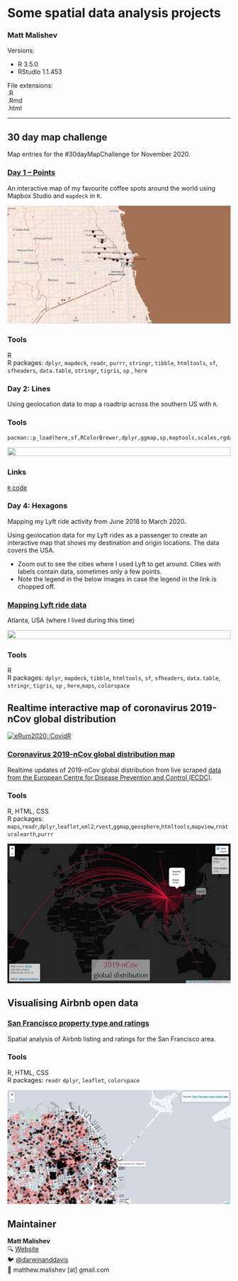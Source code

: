 # Some spatial data analysis projects 

### Matt Malishev      

Versions:    
 - R 3.5.0    
 - RStudio 1.1.453        
  
File extensions:     
.R    
.Rmd    
.html      

******      

## 30 day map challenge     

Map entries for the #30dayMapChallenge for November 2020.                 

### [Day 1 – Points](https://darwinanddavis.github.io/worldmaps/30daymap2020/day1)       

An interactive map of my favourite coffee spots around the world using Mapbox Studio and `mapdeck` in `R`.       

<div align="center"; text-align:center>
  <img src="img/coffee.jpg", width = "100%", height = "25%">  
</div>  

### Tools   

R       
R packages: `dplyr`, `mapdeck`, `readr`, `purrr`, `stringr`, `tibble`, `htmltools`, `sf`, `sfheaders`, `data.table`, `stringr`, `tigris`, `sp` , `here`    

### Day 2: Lines      

Using geolocation data to map a roadtrip across the southern US with `R`.  

### Tools      
```  
pacman::p_load(here,sf,RColorBrewer,dplyr,ggmap,sp,maptools,scales,rgdal,ggplot2,jsonlite,readr,devtools,colorspace,mapdata,ggsn,mapview,mapproj,ggthemes,reshape2,grid,rnaturalearth,rnaturalearthdata,ggtext,purrr)            
```
  
<div align="center"; text-align:center>
  <img src="img/day2.png", width = "100%", height = "25%">  
</div>  

### Links      
[`R` code](https://github.com/darwinanddavis/worldmaps/tree/gh-pages/docs/30daymap2020)        

 <!--  -->
 <!--  -->  
 <!--  -->

### Day 4: Hexagons

Mapping my Lyft ride activity from June 2018 to March 2020. 

Using geolocation data for my Lyft rides as a passenger to create an interactive map that shows my destination and origin locations. The data covers the USA.       

* Zoom out to see the cities where I used Lyft to get around. Cities with labels contain data, sometimes only a few points.       
* Note the legend in the below images in case the legend in the link is chopped off.          

### [Mapping Lyft ride data](https://darwinanddavis.github.io/worldmaps/30daymap2020/day4)  

Atlanta, USA (where I lived during this time)        
<div align="center"; text-align:center>
  <img src="img/day4.png", width = "100%", height = "25%">    
</div>  

### Tools     
  
R         
R packages: `dplyr`, `mapdeck`, `tibble`, `htmltools`, `sf`, `sfheaders`, `data.table`, `stringr`, `tigris`, `sp` , `here`,`maps`, `colorspace`   

 <!--  -->
 <!--  -->  
 <!--  -->

## Realtime interactive map of coronavirus 2019-nCov global distribution   

[![eRum2020::CovidR](https://badgen.net/https/runkit.io/erum2020-covidr/badge/branches/master/malishev-covid19?cache=300)](https://milano-r.github.io/erum2020-covidr-contest/malishev-covid19.html)    

### [Coronavirus 2019-nCov global distribution map](https://darwinanddavis.github.io/worldmaps/coronavirus.html)          

Realtime updates of 2019-nCov global distribution from live scraped [data from the European Centre for Disease Prevention and Control (ECDC)](https://www.ecdc.europa.eu/en/geographical-distribution-2019-ncov-cases).      

### Tools  

R, HTML, CSS    
R packages: `maps`,`readr`,`dplyr`,`leaflet`,`xml2`,`rvest`,`ggmap`,`geosphere`,`htmltools`,`mapview`,`rnaturalearth`,`purrr`          


<div align="center"; text-align:center>
  <img src="img/coronavirus.jpg", width = "100%", height = "25%">  
</div>  
  
## Visualising Airbnb open data    

### [**San Francisco property type and ratings**](https://darwinanddavis.github.io/worldmaps/airbnb_sf.html)          

Spatial analysis of Airbnb listing and ratings for the San Francisco area.    

### Tools  

R, HTML, CSS  
R packages: `readr` `dplyr`, `leaflet`, `colorspace`   

<div align="center"; text-align:center>
  <img src="img/airbnb_sf.jpg", width = "100%", height = "25%">  
</div>


## Maintainer    

**Matt Malishev**     
:mag: [Website](https://darwinanddavis.github.io/DataPortfolio/)      
:bird: [@darwinanddavis](https://twitter.com/darwinanddavis)    
:email: matthew.malishev [at] gmail.com        

